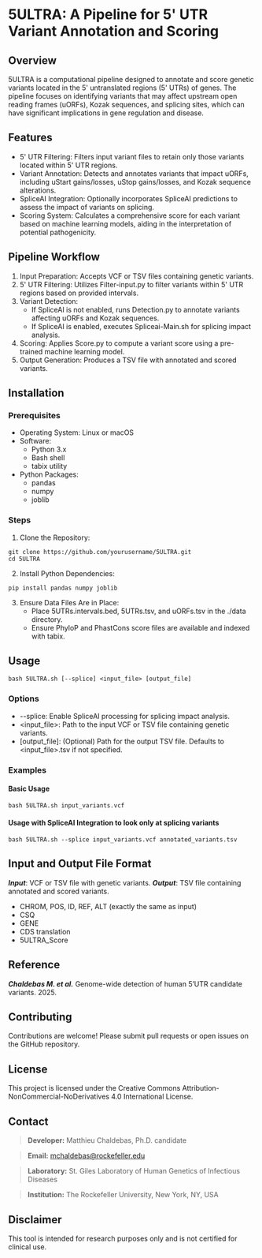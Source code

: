 # 5ULTRA: A Pipeline for 5' UTR Variant Annotation and Scoring

## Overview

5ULTRA is a computational pipeline designed to annotate and score genetic variants located in the 5' untranslated regions (5' UTRs) of genes. The pipeline focuses on identifying variants that may affect upstream open reading frames (uORFs), Kozak sequences, and splicing sites, which can have significant implications in gene regulation and disease.

## Features

- 5' UTR Filtering: Filters input variant files to retain only those variants located within 5' UTR regions.
- Variant Annotation: Detects and annotates variants that impact uORFs, including uStart gains/losses, uStop gains/losses, and Kozak sequence alterations.
- SpliceAI Integration: Optionally incorporates SpliceAI predictions to assess the impact of variants on splicing.
- Scoring System: Calculates a comprehensive score for each variant based on machine learning models, aiding in the interpretation of potential pathogenicity.

## Pipeline Workflow

1. Input Preparation: Accepts VCF or TSV files containing genetic variants.
2. 5' UTR Filtering: Utilizes Filter-input.py to filter variants within 5' UTR regions based on provided intervals.
3. Variant Detection:
    - If SpliceAI is not enabled, runs Detection.py to annotate variants affecting uORFs and Kozak sequences.
    - If SpliceAI is enabled, executes Spliceai-Main.sh for splicing impact analysis.
4. Scoring: Applies Score.py to compute a variant score using a pre-trained machine learning model.
5. Output Generation: Produces a TSV file with annotated and scored variants.

## Installation

### Prerequisites
- Operating System: Linux or macOS
- Software:
    - Python 3.x
    - Bash shell
    - tabix utility
- Python Packages:
    - pandas
    - numpy
    - joblib
### Steps
1. Clone the Repository:
```
git clone https://github.com/yourusername/5ULTRA.git
cd 5ULTRA
```
2. Install Python Dependencies:
```
pip install pandas numpy joblib
```
3. Ensure Data Files Are in Place:
    - Place 5UTRs.intervals.bed, 5UTRs.tsv, and uORFs.tsv in the ./data directory.
    - Ensure PhyloP and PhastCons score files are available and indexed with tabix.

## Usage
```
bash 5ULTRA.sh [--splice] <input_file> [output_file]
```
### Options
- --splice: Enable SpliceAI processing for splicing impact analysis.
- <input_file>: Path to the input VCF or TSV file containing genetic variants.
- [output_file]: (Optional) Path for the output TSV file. Defaults to <input_file>.tsv if not specified.
### Examples
#### Basic Usage
```
bash 5ULTRA.sh input_variants.vcf
```
#### Usage with SpliceAI Integration to look only at splicing variants
```
bash 5ULTRA.sh --splice input_variants.vcf annotated_variants.tsv
```
## Input and Output File Format

***Input***: VCF or TSV file with genetic variants.
***Output***: TSV file containing annotated and scored variants.

- CHROM, POS, ID, REF, ALT (exactly the same as input)
- CSQ
- GENE
- CDS translation
- 5ULTRA_Score
 

## Reference

***Chaldebas M. et al.*** Genome-wide detection of human 5’UTR candidate variants. 2025.

## Contributing

Contributions are welcome! Please submit pull requests or open issues on the GitHub repository.

## License

This project is licensed under the Creative Commons Attribution-NonCommercial-NoDerivatives 4.0 International License.

## Contact
> **Developer:** Matthieu Chaldebas, Ph.D. candidate

> **Email:** mchaldebas@rockefeller.edu

> **Laboratory:** St. Giles Laboratory of Human Genetics of Infectious Diseases

> **Institution:** The Rockefeller University, New York, NY, USA

## Disclaimer
This tool is intended for research purposes only and is not certified for clinical use.